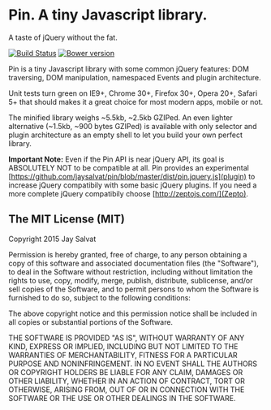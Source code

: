 Pin. A tiny Javascript library.
===============================

A taste of jQuery without the fat.

[![Build Status](https://travis-ci.org/jaysalvat/pin.png?branch=master)](https://travis-ci.org/jaysalvat/pin)
[![Bower version](https://badge.fury.io/bo/pin.svg)](http://badge.fury.io/bo/pin)

Pin is a tiny Javascript library with some common jQuery features:
DOM traversing, DOM manipulation, namespaced Events and plugin architecture.

Unit tests turn green on IE9+, Chrome 30+, Firefox 30+, Opera 20+, Safari 5+ 
that should makes it a great choice for most modern apps, mobile or not.

The minified library weighs ~5.5kb, ~2.5kb GZIPed.
An even lighter alternative (~1.5kb, ~900 bytes GZIPed) is available with only
selector and plugin architecture as an empty shell to let you build your own perfect library.

**Important Note:** 
Even if the Pin API is near jQuery API, its goal is ABSOLUTELY NOT to be compatible at all.
Pin provides an experimental [https://github.com/jaysalvat/pin/blob/master/dist/pin.jquery.js](plugin)
to increase jQuery compatibily with some basic jQuery plugins.
If you need a more complete jQuery compatibily choose [http://zeptojs.com/](Zepto). 



The MIT License (MIT)
---------------------

Copyright 2015 Jay Salvat

Permission is hereby granted, free of charge, to any person
obtaining a copy of this software and associated documentation
files (the "Software"), to deal in the Software without
restriction, including without limitation the rights to use,
copy, modify, merge, publish, distribute, sublicense, and/or sell
copies of the Software, and to permit persons to whom the
Software is furnished to do so, subject to the following
conditions:

The above copyright notice and this permission notice shall be
included in all copies or substantial portions of the Software.

THE SOFTWARE IS PROVIDED "AS IS", WITHOUT WARRANTY OF ANY KIND,
EXPRESS OR IMPLIED, INCLUDING BUT NOT LIMITED TO THE WARRANTIES
OF MERCHANTABILITY, FITNESS FOR A PARTICULAR PURPOSE AND
NONINFRINGEMENT. IN NO EVENT SHALL THE AUTHORS OR COPYRIGHT
HOLDERS BE LIABLE FOR ANY CLAIM, DAMAGES OR OTHER LIABILITY,
WHETHER IN AN ACTION OF CONTRACT, TORT OR OTHERWISE, ARISING
FROM, OUT OF OR IN CONNECTION WITH THE SOFTWARE OR THE USE OR
OTHER DEALINGS IN THE SOFTWARE.

